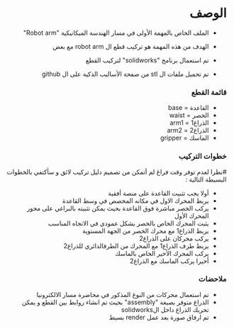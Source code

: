<h1 dir="rtl"> الوصف </h1>

<div dir="rtl">

- الملف الخاص بالمهمة الأولى في مسار الهندسة الميكانيكية  "Robot arm"

- الهدف من هذه المهمة هو تركيب قطع ال robot arm مع بعض
- تم استعمال برنامج "solidworks" لتركيب القطع
- تم تحميل ملفات ال stl من صفحة الأساليب الذكية على ال github

</div>

<h3 dir="rtl"> قائمة القطع </h3>

<div dir="rtl">

- القاعدة = base
- الخصر = waist
- الذراع1 = arm1
- الذراع2 = arm2
- الماسك = gripper
  
</div>

<h3 dir="rtl"> خطوات التركيب </h3>

<div dir="rtl">
  
#نظرا لعدم توفر وقت فراغ لم أتمكن من  تصميم دليل تركيب لائق و سأكتفي بالخطوات البسيطة التالية :

- أولا يجب تثبيت القاعدة على منصة أفقية
- يربط المحرك الاول في مكانه المخصص في وسط القاعدة
- يركب الخصر مباشرة فوق القاعدة بحيث يمكن تثبيته بالبراغي على محور المحرك الأول
- يثبت المحرك الخاص بالخصر بشكل عمودي في الاتجاه المناسب
- يربط الذراع1 مع محرك الخصر من الجهة المستوية
- يركب محركان على الذراع2
- يربط طرف الذراع1 مع المحرك من الطرفالدائري للذراع2
- يركب المحرك الأخير الخاص بالماسك 
- أخيرا يركب الماسك مع الذراع2
  
</div>

<h3 dir="rtl"> ملاحضات </h3>

<div dir="rtl">

- تم استعمال محركات من النوع المذكور في محاضرة مسار الالكترونيا
- الذراع متوفر بصيغة "assembly" بحيث تم انشاء روابط بين القطع و يمكن تحريك الذراع داخل الsolidworks
- تم ارفاق صورة بعد عمل render بسيط
  
  
</div>
